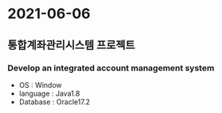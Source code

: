 # 2021-06-06
## 통합계좌관리시스템 프로젝트
### Develop an integrated account management system
* OS : Window
* language : Java1.8
* Database : Oracle17.2
